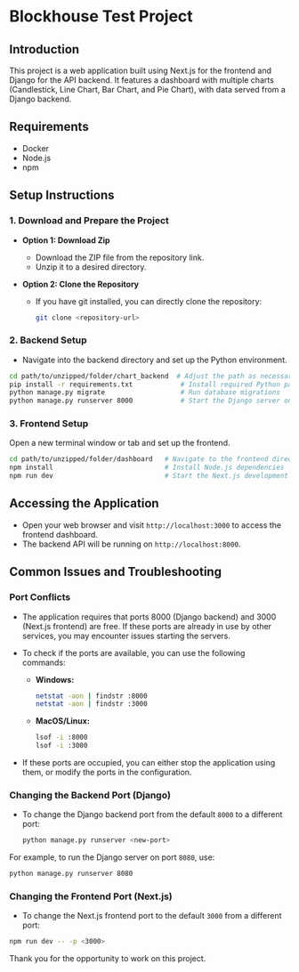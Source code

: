 # Blockhouse Test Project

## Introduction

This project is a web application built using Next.js for the frontend and Django for the API backend. It features a dashboard with multiple charts (Candlestick, Line Chart, Bar Chart, and Pie Chart), with data served from a Django backend.

## Requirements

- Docker
- Node.js
- npm

## Setup Instructions

### 1. Download and Prepare the Project

- **Option 1: Download Zip**
  - Download the ZIP file from the repository link.
  - Unzip it to a desired directory.

- **Option 2: Clone the Repository**
  - If you have git installed, you can directly clone the repository:
    ```bash
    git clone <repository-url>
    ```

### 2. Backend Setup

- Navigate into the backend directory and set up the Python environment.

```bash
cd path/to/unzipped/folder/chart_backend  # Adjust the path as necessary
pip install -r requirements.txt            # Install required Python packages
python manage.py migrate                   # Run database migrations
python manage.py runserver 8000            # Start the Django server on port 8000
```

### 3. Frontend Setup

Open a new terminal window or tab and set up the frontend.

```bash
cd path/to/unzipped/folder/dashboard   # Navigate to the frontend directory
npm install                            # Install Node.js dependencies
npm run dev                            # Start the Next.js development server
```

## Accessing the Application

- Open your web browser and visit `http://localhost:3000` to access the frontend dashboard.
- The backend API will be running on `http://localhost:8000`.

## Common Issues and Troubleshooting

### Port Conflicts

- The application requires that ports 8000 (Django backend) and 3000 (Next.js frontend) are free. If these ports are already in use by other services, you may encounter issues starting the servers.

- To check if the ports are available, you can use the following commands:

  - **Windows:**
    ```bash
    netstat -aon | findstr :8000
    netstat -aon | findstr :3000
    ```
  
  - **MacOS/Linux:**
    ```bash
    lsof -i :8000
    lsof -i :3000
    ```

- If these ports are occupied, you can either stop the application using them, or modify the ports in the configuration.

### Changing the Backend Port (Django)

- To change the Django backend port from the default `8000` to a different port:
  
  ```bash
  python manage.py runserver <new-port>  
  ```
For example, to run the Django server on port `8080`, use:

```bash
python manage.py runserver 8080
```

### Changing the Frontend Port (Next.js)

- To change the Next.js frontend port to the default `3000` from a different port:

```bash
npm run dev -- -p <3000>  
```

Thank you for the opportunity to work on this project.
